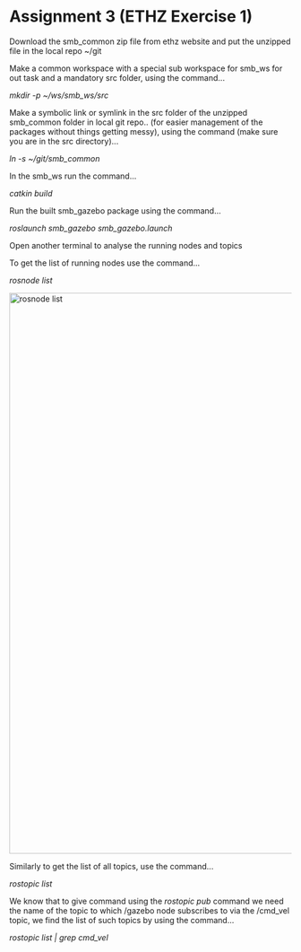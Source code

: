 # Assignment 3 (ETHZ Exercise 1)

Download the smb_common zip file from ethz website and put the unzipped file in the local repo ~/git

Make a common workspace with a special sub workspace for smb_ws for out task and a mandatory src folder, using the command...

*mkdir -p ~/ws/smb_ws/src*

Make a symbolic link or symlink in the src folder of the unzipped smb_common folder in local git repo..
(for easier management of the packages without things getting messy),
using the command (make sure you are in the src directory)...

*ln -s ~/git/smb_common*

In the smb_ws run the command...

*catkin build*

Run the built smb_gazebo package using the command...

*roslaunch smb_gazebo smb_gazebo.launch*

Open another terminal to analyse the running nodes and topics

To get the list of running nodes use the command...

*rosnode list*

<img width="1000" alt="rosnode list" src="https://github.com/EarlOfHycia/timpass/assets/162675481/2b4b5f5c-f7c2-4059-874c-80756ae57e6b">


Similarly to get the list of all topics, use the command...

*rostopic list*

We know that to give command using the *rostopic pub* command we need the name of the topic to which /gazebo node subscribes
to via the /cmd_vel topic, we find the list of such topics by using the command...

*rostopic list | grep cmd_vel*
